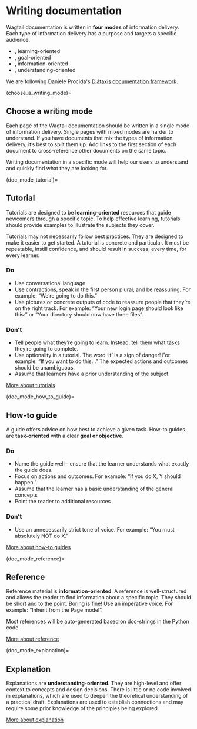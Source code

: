 # Writing documentation

Wagtail documentation is written in **four modes** of information delivery.
Each type of information delivery has a purpose and targets a specific audience.

-   [](doc_mode_tutorial), learning-oriented
-   [](doc_mode_how_to_guide), goal-oriented
-   [](doc_mode_reference), information-oriented
-   [](doc_mode_explanation), understanding-oriented

We are following Daniele Procida's [Diátaxis documentation framework](https://diataxis.fr/).

(choose_a_writing_mode)=

## Choose a writing mode

Each page of the Wagtail documentation should be written in a single mode of information delivery.
Single pages with mixed modes are harder to understand.
If you have documents that mix the types of information delivery,
it’s best to split them up. Add links to the first section of each document to cross-reference other documents on the same topic.

Writing documentation in a specific mode will help our users to understand and quickly find what they are looking for.

(doc_mode_tutorial)=

## Tutorial

Tutorials are designed to be **learning-oriented** resources that guide newcomers through a specific topic. To help effective learning, tutorials should provide examples to illustrate the subjects they cover.

Tutorials may not necessarily follow best practices. They are designed to make it easier to get started. A tutorial is concrete and particular. It must be repeatable, instill confidence, and should result in success, every time, for every learner.

### Do

-   Use conversational language
-   Use contractions, speak in the first person plural, and be reassuring. For example: “We’re going to do this.”
-   Use pictures or concrete outputs of code to reassure people that they’re on the right track.
    For example: “Your new login page should look like this:” or “Your directory should now have three files”.

### Don’t

-   Tell people what they’re going to learn.
    Instead, tell them what tasks they’re going to complete.
-   Use optionality in a tutorial. The word ‘if’ is a sign of danger!
    For example: “If you want to do this…”
    The expected actions and outcomes should be unambiguous.
-   Assume that learners have a prior understanding of the subject.

[More about tutorials](https://diataxis.fr/tutorials/)

(doc_mode_how_to_guide)=

## How-to guide

A guide offers advice on how best to achieve a given task.
How-to guides are **task-oriented** with a clear **goal or objective**.

### Do

-   Name the guide well - ensure that the learner understands what exactly the guide does.
-   Focus on actions and outcomes. For example: “If you do X, Y should happen.”
-   Assume that the learner has a basic understanding of the general concepts
-   Point the reader to additional resources

### Don’t

-   Use an unnecessarily strict tone of voice. For example: “You must absolutely NOT do X.”

[More about how-to guides](https://diataxis.fr/how-to-guides/)

(doc_mode_reference)=

## Reference

Reference material is **information-oriented**.
A reference is well-structured and allows the reader to find information about a specific topic.
They should be short and to the point. Boring is fine! Use an imperative voice.
For example: “Inherit from the Page model”.

Most references will be auto-generated based on doc-strings in the Python code.

[More about reference](https://diataxis.fr/reference/)

(doc_mode_explanation)=

## Explanation

Explanations are **understanding-oriented**.
They are high-level and offer context to concepts and design decisions.
There is little or no code involved in explanations,
which are used to deepen the theoretical understanding of a practical draft.
Explanations are used to establish connections and may require some prior knowledge of the principles being explored.

[More about explanation](https://diataxis.fr/explanation/)
